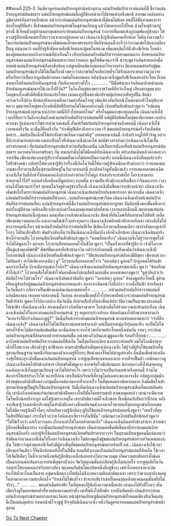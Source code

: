 ##ตอนที่ 225-2 วันเดียวดูครบแผ่นป้ายอนุสรณ์หน้าสุสาน
แผ่นป้ายคัมภีร์สวรรค์แผ่นที่สี่ ชื่อว่าแผ่นป้ายอนุสรณ์ต้นชลธาร แผ่นป้ายอนุสรณ์แผ่นนี้อยู่ที่ข้างหน้าผาไส้ขาดแห่งหนึ่งพอดี สภาพแวดล้อมทางภูมิศาสตร์อันตรายเล็กน้อย
หน้ากระท่อมแผ่นป้ายอนุสรณ์แห่งนี้มีคนไม่น้อย คนที่ได้ขั้นสามของการสอบใหญ่ปีที่แล้ว ที่เข้าชมแผ่นป้ายอนุสรณ์ในสุสานเทียนซู แล้วไม่เคยออกไปไหน ส่วนใหญ่ล้วนอยู่ตรงนี้
ชีเจียนนั่งอยู่ด้านนอกสุดของกระท่อมแผ่นป้ายอนุสรณ์ ร่างกายที่ผอมแห้งถูกลมพัดอยู่ข้างผา ให้ความรู้สึกเหมือนเขย่าไปมาจวนจะตกอยู่ตลอดเวลา
เฉินฉางเซิงรู้สึกผิดคาดเล็กน้อย ไม่คิดว่าความเร็วในการแก้แผ่นป้ายอนุสรณ์ของศิษย์คนเล็กของพรรคกระบี่หลีซานคนนี้จะเร็วกว่ากวนเฟยไป๋และเหลียงปั้นหู
แน่นอนว่า คนที่ยิ่งรู้สึกผิดคาดคือชีเจียนและผู้คนในสนาม
เห็นเขาเดินไปนั่งข้างชีเจียน ใบหน้าของผู้คนแสดงออกถึงอารมณ์ที่สะเทือนใจ
เทียบกับแผ่นป้ายคัมภีร์สวรรค์สามแผ่นแรก อักษรแผ่นป้ายอนุสรณ์ของแผ่นป้ายอนุสรณ์ต้นชลธารง่ายกว่าหน่อย พูดให้ชัดเจนกว่านี้ น่าจะพูดว่าเส้นสายเหล่านั้นบนหน้าแผ่นป้ายอนุสรณ์ยังคงซับซ้อน แต่ดูเหมือนมีแบบแผนอะไรบางอย่าง มีแบบแผนสำหรับผู้ชมแผ่นป้ายอนุสรณ์แล้วก็มิได้เป็นเรื่องดี เพราะว่าสภาพจิตใจกลับง่ายที่จะได้รับผลกระทบความวุ่นวาย หรือเรียกว่าเป็นการผูกติดตีกรอบความคิดในขอบแคบ
หลังเฉินฉางเซิงพูดกับชีเจียนสองประโยค ก็เบนสายตาไปยังแผ่นป้ายหินอนุสรณ์ เริ่มสังเกตอย่างตั้งใจ
......
......
“ปีนั้นข้าและเจ้าเดินมาถึงหน้าแผ่นป้ายต้นอนุสรณ์ชลธารใช้เวลาไปกี่วัน?”
ในโถงใหญ่ของพระราชวังหลีที่กว้างใหญ่ เสียงของมุขนายกใหญ่ของโถงศักดิ์สิทธิ์สะท้อนกลับไปมา เขามองรูปปั้นของนักปราชญ์เก่าหลายสิบรูปปั้น สีหน้าเคว้งคว้างไปบ้าง นัยน์ตายังหลงเหลือความสะเทือนใจอยู่
เช่นเดียวกันกับหนึ่งในหกของหัวใหญ่นิกายหลวง มุขนายกใหญ่ของโถงศักดิ์สิทธิ์อีกท่านไม่ได้ตอบคำถามนี้ เงียบขรึมสักพักแล้วพูดว่า “แม้แผ่นป้ายอนุสรณ์หน้าสุสานจะแก้ง่าย แต่นี่ก็เร็วไปหน่อยไหม”
หรือในมุมมองของบุคคลอื่น เฉินฉางเซิงใช้เวลายี่สิบกว่าวันถึงจะเดินถึงหน้าแผ่นป้ายคัมภีร์สวรรค์แผ่นที่สี่ แต่ผู้มีอิทธิพลใหญ่ของนิกายหลวงอย่างพวกเขา รู้แน่นอนว่าไม่ควรคำนวณเช่นนี้ ตั้งแต่เริ่มแก้แผ่นป้ายอนุสรณ์จนถึงตอนนี้ เฉินฉางเซิงใช้เวลาแค่ครึ่งวัน ฉะนั้นก็คือครึ่งวัน
“บำเพ็ญปีเดียวถึงทะลวงอเวจี ชมแผ่นป้ายอนุสรณ์ครึ่งวันเห็นต้นชลธาร...สมกับเป็นเด็กที่ใต้เท้าสังฆราชเห็นความสำคัญ”
บทสนทนาเช่นนี้ กำลังปรากฏไปทั่วจิงตู อย่างนี้ถึงจะสามารถสลายความสะเทือนใจที่เฉินฉางเซิงนำมาได้
พอมีข่าวสารส่งมาว่าเฉินฉางเซิงไม่เป็นอย่างก่อนหน้า ที่แก้แผ่นป้ายอนุสรณ์แล้วผ่านทันทีแบบนั้น แต่เป็นการนั่งลงที่หน้าแผ่นป้ายอนุสรณ์ต้นชลธาร หลายคนโล่งอกพร้อมๆ กัน คนเหล่านั้นไม่ได้มีอคติกับเฉินฉางเซิง อย่างเช่นเฉินหลิวอ๋องและอาจารย์ซิน เพียงแต่พวกเขารู้สึกว่าทั้งหมดทั้งมวลไม่ค่อยเป็นความจริง ตอนนี้เฉินฉางเซิงที่หยุดก้าวเท้าไปยังข้างหน้า กลับทำให้พวกเขารู้สึกว่าเรื่องที่เกิดในวันนี้ให้ความรู้สึกเหมือนจริงมากกว่า การแสดงผลงานของโก่วหานสือในสุสานเทียนซูในวันเวลาเหล่านี้ สะเทือนจิงตูทั้งเมืองแล้ว การแสดงออกของเฉินฉางเซิงในวันนี้ยิ่งทำให้คนตกตะลึงอ้าปากค้างทำอะไรไม่ถูก ถ้าเขายังจะทำต่อไป ใครจะสามารถต้านทานไว้ได้?
และแล้วก็เหมือนที่พูดบ่อยๆ แบบนั้น ความเป็นจริงมักจะเหลือเชื่อกว่าจินตนาการ เวลาผ่านไปไม่นานเท่าไหร่ ทุกคนในจิงตูล้วนรู้ข่าวเรื่องนี้
เฉินฉางเซิงยืนขึ้นมาจากข้างหน้าผา
เฉินฉางเซิงเดินเข้าไปในกระท่อมแผ่นป้ายอนุสรณ์
เฉินฉางเซิงแก้แผ่นป้ายต้นชลธารออก
ต่อจากนั้น เฉินฉางเซิงแก้แผ่นป้ายคัมภีร์สวรรค์แผ่นที่ห้าออก...แผ่นป้ายอนุสรณ์ภาษาวิหค
เฉินฉางเซิงมาถึงหน้าแผ่นป้ายคัมภีร์สวรรค์แผ่นที่หก
แผ่นป้ายอนุสรณ์นี้ชื่อว่าแผ่นป้ายอนุสรณ์ศาลาบูรพา
อันดับหนึ่งของขั้นหนึ่งการสอบใหญ่ปีก่อน เหลียงเสี้ยวเซียวแห่งคำโคลงแดนเทพลำดับที่สาม เวลาหลายเดือนนี้ พยายามแก้แผ่นป้ายอนุสรณ์แผ่นนี้อยู่เสมอ
ตอนเห็นเงาหลังของเฉินฉางเซิง สีหน้าที่สันโดษก็อันตรธานไปทันที เหลือเพียงแต่ความตกตะลึง และความไม่เข้าใจอย่างรุนแรง
เฉินฉางเซิงพยักหน้าทักทายกับเขา เท้ากลับไม่ได้ทำการหยุดนิ่งใดๆ
หน้าแผ่นป้ายคัมภีร์สวรรค์แผ่นที่เจ็ด มีเพียงโก่วหานสือคนเดียว
เขากำลังมองภูเขาที่ไกลๆ ได้ยินเสียงฝีเท้า หันหัวกลับเห็นว่าเป็นเฉินฉางเซิงที่มาถึง เลิกคิ้วเล็กน้อย
เฉินฉางเซิงเดินมาถึงข้างโก่วหานสือ
โก่วหานสือเงียบขรึมสักพักแล้วพูดว่า “ยอดเยี่ยมจริงๆ”
เฉินฉางเซิงไม่รู้ว่าควรพูดไรดี จึงไม่ได้พูดอะไร
มองเขา โก่วหานสือทอดถอนใจในชีวิต พูดว่า “เป็นครั้งแรกที่ข้ารู้สึกว่า เจ้ามีโอกาสเป็นคู่แข่งของศิษย์พี่”
ศิษย์พี่ของเขาคือชิวซานจวิน แม้ว่าจะถึงตอนนี้ เขายังคงคิดว่าเฉินฉางเซิงมีโอกาสเช่นนี้
เฉินฉางเซิงเงียบขรึมสักพักแล้วพูดว่า “วิธีแก้แผ่นป้ายอนุสรณ์ยังคงมีปัญหา เพียงแต่เวลาไม่ทันแล้ว ทำได้เพียงลองเดินๆ ดู”
โก่วหานสือถอนหายใจว่า “ลองเดินๆ ดูก่อน? ถ้าถูกคนได้ยินเข้า นอกจากโมโห ยังจะมีอารมณ์อะไรอีก?”
เฉินฉางเซิงมองแผ่นป้ายหินอนุสรณ์ตาหนึ่ง พูดว่า “ข้าเตรียมตัวไปแล้ว”
โก่วหานสือไม่ได้เข้าใจผิดเหมือนถังซานสือลิ่วแบบนั้น มองเขาพลางพูดว่า “ดูท่าทีแล้วเจ้าตัดสินใจจะไปสวนโจว”
เฉินฉางเซิงคิดแล้วคิดอีก พูดว่า “ลองเดินๆ ดูก่อน”
ยังคงพูดประโยคนี้
สุสานเทียนซูสำหรับผู้ชมแผ่นป้ายอนุสรณ์หลายคนแล้ว อยากจะเดินหน้าไปอีกก้าว ยากดั่งปีนฟ้า
สำหรับเขาในวันนี้แล้ว กลับราวเป็นเพียงแค่เดินเล่นตามสบายใจ
......
......
หน้าแผ่นป้ายคัมภีร์สวรรค์แผ่นที่แปดมีสองคน
เขาเคยเจอสองคนนี้ วันก่อน สองคนนี้เคยตั้งใจไปหาเขาที่หน้ากระท่อมแผ่นป้ายอนุสรณ์รัศมีจรัสจ้า พูดอะไรไปบางอย่าง
คืนวันนั้น ถังซานสือลิ่วก็บอกชื่อแซ่ประวัติความเป็นมาของสองคนนี้ให้เขาฟัง
เห็นเฉินฉางเซิง สองคนนั้นราวกับเห็นราชามาร ใบหน้าเต็มไปด้วยความสะท้านสะเทือน
เฉินฉางเซิงเดินไปในกระท่อมแผ่นป้ายอนุสรณ์ จู่ๆ หยุดการก้าวเท้าลง หันหลังมองไปยังพวกเขาถามว่า “พวกเจ้าก็คือกัวเอินและมู่นู่?”
วันนั้นที่หน้ากระท่อมแผ่นป้ายอนุสรณ์ พวกเขาเคยถามเขาว่า ‘เจ้าก็คือเฉินฉางเซิง?’
เฉินฉางเซิงก็ไม่ได้เป็นสาวน้อยขายซาลาเปา แต่เป็นชายหนุ่มวัยรุ่นคนจริง จะเป็นไปได้อย่างไรที่จะไม่มีอารมณ์แม้แต่นิด
ฉะนั้นก่อนจะจากไป เขาก็ถามประโยคหนึ่งเช่นกัน
รอบๆ กระท่อมแผ่นป้ายอนุสรณ์ที่ล้อมรอบด้วยสายลมสดชื่น หน้าของกัวเอินและมู่นู่แดงจัด ร้อนทั่วใบหน้า
......
......
มาถึงหน้าแผ่นป้ายคัมภีร์สวรรค์แผ่นที่สิบเอ็ด ในที่สุดก็สงบเงียบ นอกกระท่อมบริเวณไม่ไกลมีลำธารเล็กที่ใสสะอาด เสียงน้ำซู่ๆ น่าฟังมาก
ตามระดับขั้นบำเพ็ญของเฉินฉางเซิง ไม่รู้ว่ามีผู้รับใช้แผ่นป้ายในสุสานเทียนซูจำนวนหนึ่งจับตามองตัวเองอยู่ที่ไกลๆ
สีหน้าของจี้จิ้นไม่น่าดูอย่างยิ่ง คืนนั้นเพื่อช่วยเหลือจงฮุ่ยให้ทะลุระดับขั้นและแก้แผ่นป้ายอนุสรณ์ การสูญเสียของเขาเยอะมาก ยากที่จะฟื้นตัว
เหนียนกวงดูเฉินฉางเซิงเดินไปยังข้างลำธาร เงียบขรึมไม่พูดจา สภาพจิตใจซับซ้อนมาก
นิกายหลวงสั่งให้เขาคอยดูแลเฉินฉางเซิงในสุสานเทียนซู เขาไม่ได้ทำอะไร เพราะว่าไม่ว่าจะเป็นก่อนหน้าหรือตอนนี้ ล้วนไม่ต้องการให้เขาทำอะไรให้
หลายปีก่อน เขาเป็นนักเรียนที่เลี้ยงดูโดยเฉพาะของหงจงซื่อ กลับถูกกลุ่มนักปราชญ์ของสำนักฝึกหลวงกลุ่มนั้นกดดันจนยากที่จะหายใจ ในที่สุดหมดอาลัยตายอยาก ถึงตัดสินใจเข้าสุสานเทียนซูเป็นผู้รับใช้แผ่นป้ายอนุสรณ์ วันนี้เห็นเฉินฉางเซิงแก้แผ่นป้ายอนุสรณ์สิบเอ็ดแผ่นติดต่อกัน เขานึกถึงเหล่าคนเก่าแก่ของสำนักฝึกหลวงในปีนั้นโดยธรรมชาติ ตามเหตุผลแล้ว เขาน่าจะมีความโมโหเล็กน้อยถึงจะถูก แต่ไม่รู้เพราะเหตุใด เขากลับมีความดีใจเล็กน้อย ก็เหมือนกับสิบกว่าปีก่อน หลังจากที่เขารู้ว่าเหล่านักปราชญ์ในสำนักฝึกหลวงที่กดดันจนตัวเองหายใจหายคอไม่ออกถูกฆ่าเกือบหมด ไม่ได้มีความรู้สึกดีใจใดๆ กลับเสียความรู้สึกนิดๆ
ผู้รับใช้แผ่นป้ายอนุสรณ์คนหนึ่งพูดว่า “เขาเร็วที่สุดในสิบปีที่ผ่านมา กระทั่งเร็วกว่าหวังผ้อและเซียวจางในปีนั้น”
เหนียนกวงเงียบขรึมสักพักแล้วพูดว่า “ไม่ใช่เร็วกว่า แต่เร็วกว่ามาก เกือบจะทำให้โลกหล้าตกตะลึง”
เฉินฉางเซิงเดินมายังข้างลำธาร ล้างหน้า รู้สึกสดชื่นขึ้นมาบ้าง จากนั้นแก้แผ่นป้ายอนุสรณ์ต่อ
เห็นสายลมสดชื่นพัดขึ้นมาที่กระท่อมแผ่นป้ายอนุสรณ์อีกครั้ง เหล่าผู้รับใช้แผ่นป้ายอนุสรณ์เงียบขรึมปราศจากวาจา
ในสุสานเทียนซูตอนนี้แน่นอนว่ายังมีคนจำนวนมากที่เดินไปไกลกว่าเฉินฉางเซิง ไม่ต้องพูดถึงผู้ชมแผ่นป้ายอนุสรณ์อย่างสวินเหมยแบบนั้น ได้ข่าวว่าสุสานแห่งที่เจ็ดยังมีผู้บำเพ็ญที่ชมแผ่นป้ายอนุสรณ์หลายร้อยปี
แต่...เฉินฉางเซิงใช้เวลาเพียงแค่วันเดียว
จี้จิ้นนึกย้อนหลังไปในปีนั้น ตอนที่ตัวเองมาถึงแผ่นป้ายอนุสรณ์แผ่นที่สิบเอ็ด ใช้เวลาไปเจ็ดปีเต็มๆ ในชั่วเวลาหนึ่งพลันรู้สึกมึนงงเล็กน้อยอย่างไม่อาจควบคุม เกิดความสงสัยอย่างไม่เคยเป็นมาก่อนต่อเส้นทางการบำเพ็ญของตัวเอง จิตวิญญาณสั่นสะเทือนรู้สึกไม่สบายใจ การสูญเสียในวันก่อนทำให้บาดแผลกำเริบอย่างลับๆ พยุงตนกับต้นไม้แก่ต้นหนึ่งที่อยู่ข้างๆ เขย่าโยกเยกจวนจะล้ม ร้องไห้น้ำตาไหลเป็นสาย
กลุ่มเหนียนกวงไม่ทันได้สังเกตความผิดปกติของเขา เพราะว่าพวกเขายังจมอยู่ในท่ามกลางความสะเทือนใจ
“ถ้าเขาไม่ใช่แซ่โจว ข้าจะสงสัยว่าเขาเป็นคนรุ่นหลังของคนคนนั้นหรือไม่จริงๆ...”
......
......
พลบค่ำเต็มท้องฟ้า ในที่สุดเขาก็รู้สึกถึงความเหนื่อยล้า
เขามองไปยังที่ไกลๆ เห็นเพียงจิงตูในแสงพลบค่ำที่สวยสดงดงามอย่างยิ่ง
เขายืนนิ่งไปสักพัก จากนั้นหันหลัง เดินเข้ากระท่อมแผ่นป้ายอนุสรณ์ท่ามกลางแสงตะวันตก
หน้าสุสานเทียนซูมีแผ่นป้ายอนุสรณ์ทั้งหมดเพียงสิบเจ็ดแผ่น นี่เป็นแผ่นสุดท้าย
ก่อนหน้ามีโจวตู๋ฟู ปัจจุบันมีเฉินฉางเซิง
หนึ่งวันดูครบจบหมดแผ่นป้ายอนุสรณ์หน้าสุสาน


[Go To Next Chapter]( ./228.md)